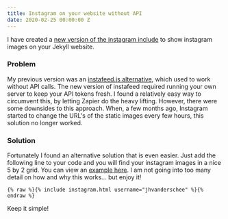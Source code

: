 ```yaml
---
title: Instagram on your website without API
date: 2020-02-25 00:00:00 Z
---
```


I have created a [new version of the instagram include](/without-plugin/instagram) to show instagram images on your Jekyll website.

### Problem

My previous version was an [instafeed.js alternative](/blog/instafeed-js-alternative-for-instagram/), which used to work without API calls. The new version of instafeed required running your own server to keep your API tokens fresh. I found a  relatively easy way to circumvent this, by letting Zapier do the heavy lifting. However, there were some downsides to this approach. When, a few months ago, Instagram started to change the URL's of the static images every few hours, this solution no longer worked.

### Solution

Fortunately I found an alternative solution that is even easier. Just add the following line to your code and you will find your instagram images in a nice 5 by 2 grid. You can view an [example here](/without-plugin/instagram). I am not going into too many detail on how and why this works... but enjoy it!

```
{% raw %}{% include instagram.html username="jhvanderschee" %}{% endraw %}
```

Keep it simple!
